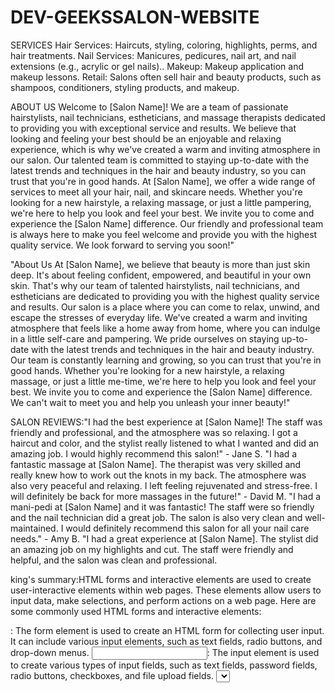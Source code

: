 # DEV-GEEKSSALON-WEBSITE
SERVICES
Hair Services: Haircuts, styling, coloring, highlights, perms, and hair treatments.
Nail Services: Manicures, pedicures, nail art, and nail extensions (e.g., acrylic or gel nails)..
Makeup: Makeup application and makeup lessons.
Retail: Salons often sell hair and beauty products, such as shampoos, conditioners, styling products, and makeup.

ABOUT US
Welcome to [Salon Name]! We are a team of passionate hairstylists, nail technicians, estheticians, and massage therapists dedicated to providing you with exceptional service and results.
We believe that looking and feeling your best should be an enjoyable and relaxing experience, which is why we've created a warm and inviting atmosphere in our salon. Our talented team is committed to staying up-to-date with the latest trends and techniques in the hair and beauty industry, so you can trust that you're in good hands.
At [Salon Name], we offer a wide range of services to meet all your hair, nail, and skincare needs. Whether you're looking for a new hairstyle, a relaxing massage, or just a little pampering, we're here to help you look and feel your best.
We invite you to come and experience the [Salon Name] difference. Our friendly and professional team is always here to make you feel welcome and provide you with the highest quality service.
We look forward to serving you soon!"

"About Us
At [Salon Name], we believe that beauty is more than just skin deep. It's about feeling confident, empowered, and beautiful in your own skin. That's why our team of talented hairstylists, nail technicians, and estheticians are dedicated to providing you with the highest quality service and results.
Our salon is a place where you can come to relax, unwind, and escape the stresses of everyday life. We've created a warm and inviting atmosphere that feels like a home away from home, where you can indulge in a little self-care and pampering.
We pride ourselves on staying up-to-date with the latest trends and techniques in the hair and beauty industry. Our team is constantly learning and growing, so you can trust that you're in good hands.
Whether you're looking for a new hairstyle, a relaxing massage, or just a little me-time, we're here to help you look and feel your best. We invite you to come and experience the [Salon Name] difference. We can't wait to meet you and help you unleash your inner beauty!"

SALON REVIEWS:"I had the best experience at [Salon Name]! The staff was friendly and professional, and the atmosphere was so relaxing. I got a haircut and color, and the stylist really listened to what I wanted and did an amazing job. I would highly recommend this salon!" - Jane S.
"I had a fantastic massage at [Salon Name]. The therapist was very skilled and really knew how to work out the knots in my back. The atmosphere was also very peaceful and relaxing. I left feeling rejuvenated and stress-free. I will definitely be back for more massages in the future!" - David M.
"I had a mani-pedi at [Salon Name] and it was fantastic! The staff were so friendly and the nail technician did a great job. The salon is also very clean and well-maintained. I would definitely recommend this salon for all your nail care needs." - Amy B.
"I had a great experience at [Salon Name]. The stylist did an amazing job on my highlights and cut. The staff were friendly and helpful, and the salon was clean and professional.


king's summary:HTML forms and interactive elements are used to create user-interactive elements within web pages. These elements allow users to input data, make selections, and perform actions on a web page. Here are some commonly used HTML forms and interactive elements:
<form>: The form element is used to create an HTML form for collecting user input. It can include various input elements, such as text fields, radio buttons, and drop-down menus.
<input>: The input element is used to create various types of input fields, such as text fields, password fields, radio buttons, checkboxes, and file upload fields.
<select>: The select element is used to create a drop-down menu, allowing users to select one option from a list.
<button>: The button element is used to create a button that triggers an action when clicked.
<label>: The label element is used to create a label for an input element, providing a description or instructions for the user.
<textarea>: The textarea element is used to create a multi-line text input field, allowing users to enter large amounts of text.

 <head>
        <meta charset="UTF-8">
        <meta http-equiv="X-UA-Compatible" content="IE=edge">
        <meta name="viewport" content="width=device-width, initial-scale=1.0">
        <title>Personal Portifolio Website - NONKOLISO MATIWANE</title>
        <link rel="stylesheet" href="style.css">
    </head>
    <body>
        <div id="header">
            <div class="container">
                <nav>
                    <img src="image2.jpg" class="logo">
                    <ul>
                        <li><a href="#">Home</a></li>
                        <li><a href="#">About</a></li>
                        <li><a href="#">Services</a></li>
                        <li><a href="#">Portifolio</a></li>
                        <li><a href="#">Contact</a></li>
                    </ul>
                </nav>
                <div class="header-text">
                    <p>software developer</p>
                    <h1>Hi, I'm<span> Nonkoliso</span><br> Matiwane From Eastern cape</h1>
                </div>
            </div>
